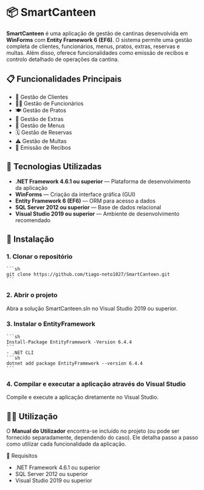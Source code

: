 # 📦 SmartCanteen

**SmartCanteen** é uma aplicação de gestão de cantinas desenvolvida em **WinForms** com **Entity Framework 6 (EF6)**. O sistema permite uma gestão completa de clientes, funcionários, menus, pratos, extras, reservas e multas. Além disso, oferece funcionalidades como emissão de recibos e controlo detalhado de operações da cantina.

## 📋 Funcionalidades Principais

- 👤 Gestão de Clientes  
- 👨‍🍳 Gestão de Funcionários  
- 🍽️ Gestão de Pratos  
- 🧂 Gestão de Extras  
- 📅 Gestão de Menus  
- 🗓️ Gestão de Reservas  
- ⚠️ Gestão de Multas  
- 🧾 Emissão de Recibos  

## 🧰 Tecnologias Utilizadas

- **.NET Framework 4.6.1 ou superior** — Plataforma de desenvolvimento da aplicação  
- **WinForms** — Criação da interface gráfica (GUI)  
- **Entity Framework 6 (EF6)** — ORM para acesso a dados  
- **SQL Server 2012 ou superior** — Base de dados relacional  
- **Visual Studio 2019 ou superior** — Ambiente de desenvolvimento recomendado  

## 🚀 Instalação

### 1. Clonar o repositório

    ```sh
    git clone https://github.com/tiago-neto1027/SmartCanteen.git
    ```
    
### 2. Abrir o projeto
Abra a solução SmartCanteen.sln no Visual Studio 2019 ou superior.

### 3. Instalar o EntityFramework
    
    ```sh
    Install-Package EntityFramework -Version 6.4.4
    ```
    - .NET CLI
    ```sh
    dotnet add package EntityFramework --version 6.4.4
    ```

### 4. Compilar e executar a aplicação através do Visual Studio
Compile e execute a aplicação diretamente no Visual Studio.

## 🧑‍💻 Utilização

O **Manual do Utilizador** encontra-se incluído no projeto (ou pode ser fornecido separadamente, dependendo do caso). Ele detalha passo a passo como utilizar cada funcionalidade da aplicação.

📌 Requisitos
- .NET Framework 4.6.1 ou superior
- SQL Server 2012 ou superior
- Visual Studio 2019 ou superior
